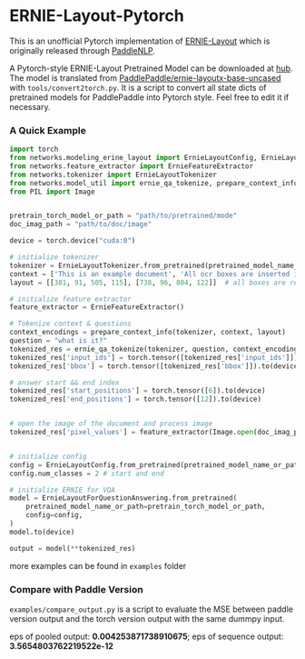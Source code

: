 # ERNIE-Layout-Pytorch

This is an unofficial Pytorch implementation of [ERNIE-Layout](http://arxiv.org/abs/2210.06155) which is originally released through [PaddleNLP](https://github.com/PaddlePaddle/PaddleNLP).


A Pytorch-style ERNIE-Layout Pretrained Model can be downloaded at [hub](https://huggingface.co/Norm/ERNIE-Layout-Pytorch/tree/main). The model is translated from [PaddlePaddle/ernie-layoutx-base-uncased](https://huggingface.co/PaddlePaddle/ernie-layoutx-base-uncased) with ``tools/convert2torch.py``. It is a script to convert all state dicts of pretrained models for PaddlePaddle into Pytorch style. Feel free to edit it if necessary.

### A Quick Example
```python
import torch
from networks.modeling_erine_layout import ErnieLayoutConfig, ErnieLayoutForQuestionAnswering
from networks.feature_extractor import ErnieFeatureExtractor
from networks.tokenizer import ErnieLayoutTokenizer
from networks.model_util import ernie_qa_tokenize, prepare_context_info
from PIL import Image


pretrain_torch_model_or_path = "path/to/pretrained/mode"
doc_imag_path = "path/to/doc/image"

device = torch.device("cuda:0")

# initialize tokenizer
tokenizer = ErnieLayoutTokenizer.from_pretrained(pretrained_model_name_or_path=pretrain_torch_model_or_path)
context = ['This is an example document', 'All ocr boxes are inserted into this list']
layout = [[381, 91, 505, 115], [738, 96, 804, 122]]  # all boxes are resized between 0 - 1000

# initialize feature extractor
feature_extractor = ErnieFeatureExtractor()

# Tokenize context & questions
context_encodings = prepare_context_info(tokenizer, context, layout)
question = "what is it?"
tokenized_res = ernie_qa_tokenize(tokenizer, question, context_encodings)
tokenized_res['input_ids'] = torch.tensor([tokenized_res['input_ids']]).to(device)
tokenized_res['bbox'] = torch.tensor([tokenized_res['bbox']]).to(device)

# answer start && end index
tokenized_res['start_positions'] = torch.tensor([6]).to(device)
tokenized_res['end_positions'] = torch.tensor([12]).to(device)


# open the image of the document and process image
tokenized_res['pixel_values'] = feature_extractor(Image.open(doc_imag_path).convert("RGB")).unsqueeze(0).to(device)


# initialize config
config = ErnieLayoutConfig.from_pretrained(pretrained_model_name_or_path=pretrain_torch_model_or_path)
config.num_classes = 2 # start and end

# initialize ERNIE for VQA
model = ErnieLayoutForQuestionAnswering.from_pretrained(
    pretrained_model_name_or_path=pretrain_torch_model_or_path,
    config=config,
)
model.to(device)

output = model(**tokenized_res)

```
more examples can be found in ``examples`` folder

### Compare with Paddle Version
``examples/compare_output.py`` is a script to evaluate the MSE between paddle version output and the torch version output with the same dummpy input.

eps of pooled output: **0.004253871738910675**; eps of sequence output: **3.5654803762219522e-12**